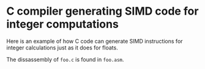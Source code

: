 # C compiler generating SIMD code for integer computations

Here is an example of how C code can generate SIMD instructions
for integer calculations just as it does for floats.

The dissassembly of
`foo.c` is found in `foo.asm`.
